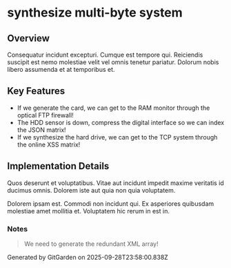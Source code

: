 # synthesize multi-byte system

## Overview
Consequatur incidunt excepturi. Cumque est tempore qui. Reiciendis suscipit est nemo molestiae velit vel omnis tenetur pariatur. Dolorum nobis libero assumenda et at temporibus et.

## Key Features
- If we generate the card, we can get to the RAM monitor through the optical FTP firewall!
- The HDD sensor is down, compress the digital interface so we can index the JSON matrix!
- If we synthesize the hard drive, we can get to the TCP system through the online XSS matrix!

## Implementation Details
Quos deserunt et voluptatibus. Vitae aut incidunt impedit maxime veritatis id ducimus omnis. Dolorem iste aut quia non quia voluptatem.
 Dolorem ipsam est. Commodi non incidunt qui. Ex asperiores quibusdam molestiae amet mollitia et. Voluptatem hic rerum in est in.

### Notes
> We need to generate the redundant XML array!

Generated by GitGarden on 2025-09-28T23:58:00.838Z